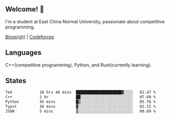 ## Welcome! 👋

I'm a student at East China Normal University, passionate about competitive programming.

[Blogs(zh)](https://blog.hikariyo.net) | [Codeforces](https://codeforces.com/profile/hikariyo)

## Languages

C++(competitive programming), Python, and Rust(currently learning).

## States

<!--START_SECTION:waka-->

```txt
TeX            10 hrs 46 mins  ████████████████████▓░░░░   82.47 %
C++            1 hr            ██░░░░░░░░░░░░░░░░░░░░░░░   07.69 %
Python         45 mins         █▒░░░░░░░░░░░░░░░░░░░░░░░   05.76 %
Typst          16 mins         ▓░░░░░░░░░░░░░░░░░░░░░░░░   02.15 %
JSON           5 mins          ▒░░░░░░░░░░░░░░░░░░░░░░░░   00.69 %
```

<!--END_SECTION:waka-->

